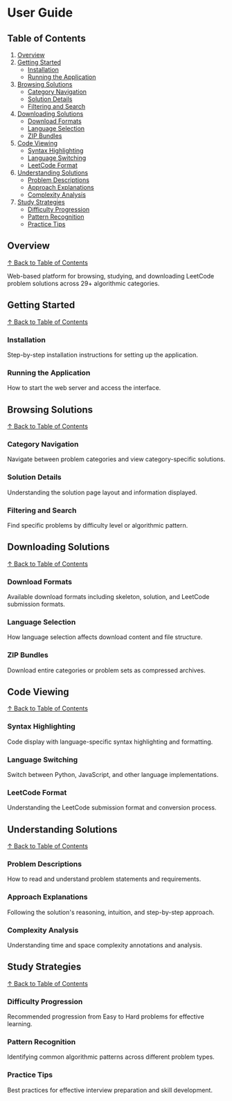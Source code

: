 # User Guide

## Table of Contents

1. [Overview](#overview)
2. [Getting Started](#getting-started)
   - [Installation](#installation)
   - [Running the Application](#running-the-application)
3. [Browsing Solutions](#browsing-solutions)
   - [Category Navigation](#category-navigation)
   - [Solution Details](#solution-details)
   - [Filtering and Search](#filtering-and-search)
4. [Downloading Solutions](#downloading-solutions)
   - [Download Formats](#download-formats)
   - [Language Selection](#language-selection)
   - [ZIP Bundles](#zip-bundles)
5. [Code Viewing](#code-viewing)
   - [Syntax Highlighting](#syntax-highlighting)
   - [Language Switching](#language-switching)
   - [LeetCode Format](#leetcode-format)
6. [Understanding Solutions](#understanding-solutions)
   - [Problem Descriptions](#problem-descriptions)
   - [Approach Explanations](#approach-explanations)
   - [Complexity Analysis](#complexity-analysis)
7. [Study Strategies](#study-strategies)
   - [Difficulty Progression](#difficulty-progression)
   - [Pattern Recognition](#pattern-recognition)
   - [Practice Tips](#practice-tips)

## Overview
[↑ Back to Table of Contents](#table-of-contents)

Web-based platform for browsing, studying, and downloading LeetCode problem solutions across 29+ algorithmic categories.

## Getting Started
[↑ Back to Table of Contents](#table-of-contents)

### Installation
Step-by-step installation instructions for setting up the application.

### Running the Application
How to start the web server and access the interface.

## Browsing Solutions
[↑ Back to Table of Contents](#table-of-contents)

### Category Navigation
Navigate between problem categories and view category-specific solutions.

### Solution Details
Understanding the solution page layout and information displayed.

### Filtering and Search
Find specific problems by difficulty level or algorithmic pattern.

## Downloading Solutions
[↑ Back to Table of Contents](#table-of-contents)

### Download Formats
Available download formats including skeleton, solution, and LeetCode submission formats.

### Language Selection
How language selection affects download content and file structure.

### ZIP Bundles
Download entire categories or problem sets as compressed archives.

## Code Viewing
[↑ Back to Table of Contents](#table-of-contents)

### Syntax Highlighting
Code display with language-specific syntax highlighting and formatting.

### Language Switching
Switch between Python, JavaScript, and other language implementations.

### LeetCode Format
Understanding the LeetCode submission format and conversion process.

## Understanding Solutions
[↑ Back to Table of Contents](#table-of-contents)

### Problem Descriptions
How to read and understand problem statements and requirements.

### Approach Explanations
Following the solution's reasoning, intuition, and step-by-step approach.

### Complexity Analysis
Understanding time and space complexity annotations and analysis.

## Study Strategies
[↑ Back to Table of Contents](#table-of-contents)

### Difficulty Progression
Recommended progression from Easy to Hard problems for effective learning.

### Pattern Recognition
Identifying common algorithmic patterns across different problem types.

### Practice Tips
Best practices for effective interview preparation and skill development.
